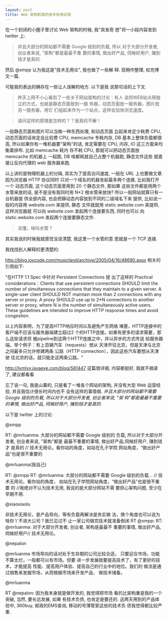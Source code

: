 ```yaml
---
layout: post
title: Web 架构和我的技术有用论观
---
```


在一个封闭的小圈子里讨论 Web 架构的时候, 我"突发奇
想"将一小段内容发到 twitter 上:

> 并且大部分的网站都不需要 Google 级别的负载, 所以
  对于大部分开发者, 创业者来说, "架构"都是最最不重
  要的事情, 做出好产品, 伺候好用户, 赚到钱才是真的.
  
然后 @xmpp 认为我这是"技术无用论", 我也做了一些解
释.  现稍作整理, 权充博文一篇.

可能我的表达的确存在一些让人误解的地方.  以下是我
说那句话的上下文.

> 昨天上网不小心看到了一些关于网站架构的讨论：有人
  说将WEB站点用独立的方式，也就是静态页面放到一服
  务器，动态页面放一服务器，图片放另一服务器，用它
  们组起来作为一个站点，这样会加快浏览速度。
  
> 请问这样的原理是怎样的？？我真的不解！

一般静态页面和图片可以当做一种东西处理, 和动态页面
比起来肯定少耗费 CPU, 动态页面的话肯定会比较费
CPU, memcache 专耗内存, DB 基本上整体负载都很高,
所以如果你有一堆机器要"架构"的话, 肯定需要在 CPU,
内存, IO 这三方面来均衡着排布.  比如 memcache 耗内
存不耗 CPU, 那就可以把动态页面放 memcache 的机器上
一起跑, DB 啥都耗就自己占整个机器跑, 静态文件这些
就直接让反向代理的 web 服务器来跑.

以上讲的是物理机器上的分隔, 其实为了提高访问速度,
一般在 URL 上也要做文章.  因为浏览器 HTTP 协议同时
只对一个域名的机器发起最多两个连接, 比如我打开一个
动态页面, 这个动态页面里用到 20 个静态文件, 那如果
这些文件都是用两个水管来放的话, 是不是没有我同时用
N*2 根水管来放快?  所以一般网站就算只有一台机器提
供全部内容, 也会把静动态内容放到不同的二级域名下来
提供, 比如说一般的内容用 website.com 来提供, 静态
文件就就用 static.website.com 来提供, 这样浏览器就
可以向 website.com 发起两个连接要东西, 同时也可以
向 static.website.com 发起两个连接要静态文件.

> 没懂，啥叫水管？

其实我说的时候我就感觉没说清楚, 我这里一个水管的意
思就是一个 TCP 连接.

我找找别人解释的更清楚的:

http://blog.joycode.com/musicland/archive/2005/04/16/48690.aspx
相关的引用如下:

"在HTTP 1.1 Spec 中针对 Persistent Connections 提
出了这样的 Practical considerations：Clients that
use persistent connections SHOULD limit the number
of simultaneous connections that they maintain to
a given server. A single-user client SHOULD NOT
maintain more than 2 connections with any server
or proxy. A proxy SHOULD use up to 2*N connections
to another server or proxy, where N is the number
of simultaneously active users. These guidelines
are intended to improve HTTP response times and
avoid congestion.

以上内容表明，为了提高HTTP响应时间以及避免产生网络
堵塞，HTTP连接中的客户端不应该与服务器端建立超过2
个的HTTP连接。如果有更多的请求需要，那么这些请求将
被pipeline到这两个HTTP连接之中，并以异步的方式传送
给服务器端。举个例子：有上百辆汽车（requests）想从
天津开往北京，但是天津与北京之间最多只允许修建两条
公路（HTTP connection），因此这些汽车要想从天津驶
往北京的话，就只能走这两条公路。"

http://lvmlvy.javaeye.com/blog/581447
这篇很详细, 内容都挺好, 我就不摘录了, 建议都看看

忘了说一句, 我是山寨的, 只是看了一堆各个网站的架构,
并没有大型 Web 运营经验, 并且我估计很长时间内也不
会有这样的事情做.  *并且大部分的网站都不需要 Google
级别的负载, 所以对于大部分开发者, 创业者来说, "架
构"都是最最不重要的事情, 做出好产品, 伺候好用户,
赚到钱才是真的.*

以下是 twitter 上的讨论:

@xmpp 
  
RT: @mrluanma: 大部分的网站都不需要 Google 级别的
负载, 所以对于大部分开发者, 创业者来说, "架构"都是
最最不重要的事情, 做出好产品,伺候好用户, 赚到钱才
是真的 // 技术无用论。看你站的角度，如站在孔子学院
网站角度，“做出好产品”也是很不重要的

@mrluanma(我自己)

RT: @xmpp RT: @mrluanma: 大部分的网站都不需要
Google 级别的负载... // 技术无用论。看你站的角度，
如站在孔子学院网站角度，“做出好产品”也是很不重要
的 //我绝对不认为技术无用, 我说的是大部分网站不需
要担心架构问题, 至少在早期不用.

@xiaoxiaolu 
  
非技术无用论，是产品导向，等有负载再解决是务实做
法，换个角度也可以说为啥你丫不进大公司？我已见过不
止一家公司做完技术就准备倒闭 RT @xmpp: RT:
@mrluanma: 对于大部分开发者, 创业者, 架构是最最不
重要的事情, 做出好产品,伺候好用户// 技术无用论。

@nepalon 
  
@mrluanma 市场导向的话对处于生存期的公司比较合适，
只要迎合市场，功能不算太烂，一般都可以有市场。但要
进一步发展就要提高技术了，有了更好的技术，才能提高
性能、提高用户体验、提高自己的行业中的地位。我们的
做法是通过销售来发掘市场，从而根据市场来开发产品、
做技术储备。

@mrluanma

RT @nepalon: 因为我本身就是做开发的, 我觉得把市场
看的比架构重是我的一个突破, 当然, 要长远发展, 如果
有技术负债, 也肯定是要还的. 这两天用到的产品体验中,
360buy, 邮政的EMS查询, 移动的号薄管家这些的技术负
债我觉得都比较严重.
